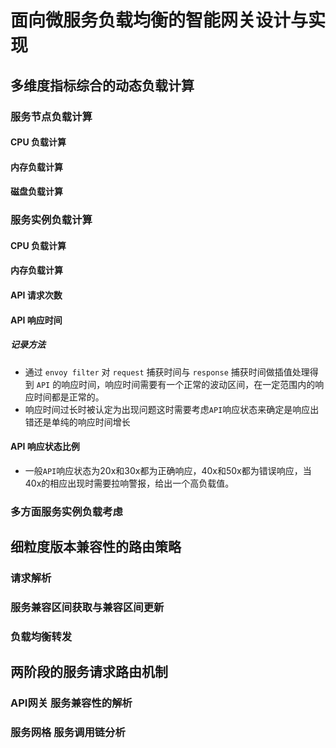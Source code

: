# 面向微服务负载均衡的智能网关设计与实现
## 多维度指标综合的动态负载计算
### 服务节点负载计算
#### CPU 负载计算
#### 内存负载计算
#### 磁盘负载计算
### 服务实例负载计算
#### CPU 负载计算
#### 内存负载计算
#### API 请求次数
#### API 响应时间
##### 记录方法
- 通过 `envoy filter` 对 `request` 捕获时间与 `response` 捕获时间做插值处理得到 `API` 的响应时间，响应时间需要有一个正常的波动区间，在一定范围内的响应时间都是正常的。
- 响应时间过长时被认定为出现问题这时需要考虑`API`响应状态来确定是响应出错还是单纯的响应时间增长
#### API 响应状态比例
- 一般`API`响应状态为20x和30x都为正确响应，40x和50x都为错误响应，当40x的相应出现时需要拉响警报，给出一个高负载值。
### 多方面服务实例负载考虑
## 细粒度版本兼容性的路由策略
### 请求解析
### 服务兼容区间获取与兼容区间更新
### 负载均衡转发
## 两阶段的服务请求路由机制
### API网关 服务兼容性的解析
### 服务网格 服务调用链分析